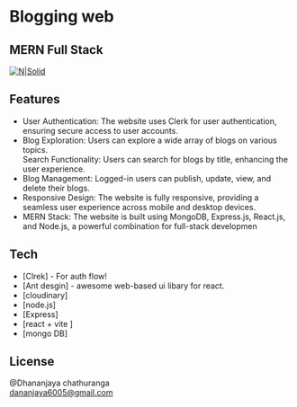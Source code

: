 <h1 class="code-line" data-line-start=0 data-line-end=1 ><a id="Blogging_web_0"></a>Blogging web</h1>
<h2 class="code-line" data-line-start=1 data-line-end=2 ><a id="MERN_Full_Stack_1"></a>MERN Full Stack</h2>
<p class="has-line-data" data-line-start="3" data-line-end="4"><a href="https://657ab451b9404b6fe8c2936d--radiant-lolly-5b5ec6.netlify.app/"><img src="https://www.diamond.ac.uk/dam/jcr:39907752-358d-442d-8c2d-c7ac3349392b/Click-to-go-to-website-button1.2020-02-21-14-17-28.png" alt="N|Solid"></a></p>
<h2 class="code-line" data-line-start=9 data-line-end=10 ><a id="Features_9"></a>Features</h2>
<ul>
<li class="has-line-data" data-line-start="11" data-line-end="12">User Authentication: The website uses Clerk for user authentication, ensuring secure access to user accounts.</li>
<li class="has-line-data" data-line-start="12" data-line-end="14">Blog Exploration: Users can explore a wide array of blogs on various topics.<br>
Search Functionality: Users can search for blogs by title, enhancing the user experience.</li>
<li class="has-line-data" data-line-start="14" data-line-end="15">Blog Management: Logged-in users can publish, update, view, and delete their blogs.</li>
<li class="has-line-data" data-line-start="15" data-line-end="16">Responsive Design: The website is fully responsive, providing a seamless user experience across mobile and desktop devices.</li>
<li class="has-line-data" data-line-start="16" data-line-end="18">MERN Stack: The website is built using MongoDB, Express.js, React.js, and Node.js, a powerful combination for full-stack developmen</li>
</ul>
<h2 class="code-line" data-line-start=18 data-line-end=19 ><a id="Tech_18"></a>Tech</h2>
<ul>
<li class="has-line-data" data-line-start="20" data-line-end="21">[Clrek] - For auth flow!</li>
<li class="has-line-data" data-line-start="21" data-line-end="22">[Ant desgin] - awesome web-based ui libary for react.</li>
<li class="has-line-data" data-line-start="22" data-line-end="23">[cloudinary]</li>
<li class="has-line-data" data-line-start="23" data-line-end="24">[node.js]</li>
<li class="has-line-data" data-line-start="24" data-line-end="25">[Express]</li>
<li class="has-line-data" data-line-start="25" data-line-end="26">[react + vite ]</li>
<li class="has-line-data" data-line-start="26" data-line-end="28">[mongo DB]</li>
</ul>
<h2 class="code-line" data-line-start=28 data-line-end=29 ><a id="License_28"></a>License</h2>
<p class="has-line-data" data-line-start="30" data-line-end="32">@Dhananjaya chathuranga<br>
<a href="mailto:dananjaya6005@gmail.com">dananjaya6005@gmail.com</a></p>
